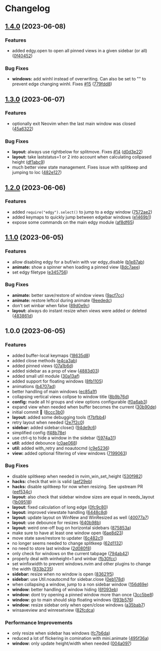 # Changelog

## [1.4.0](https://github.com/folke/edgy.nvim/compare/v1.3.0...v1.4.0) (2023-06-08)


### Features

* added edgy.open to open all pinned views in a given sidebar (or all) ([0f40452](https://github.com/folke/edgy.nvim/commit/0f40452201f9f5d2b0f2528c1657c21ecbb370df))


### Bug Fixes

* **windows:** add winhl instead of overwriting. Can also be set to "" to prevent edge changing winhl. Fixes [#15](https://github.com/folke/edgy.nvim/issues/15) ([779fdd8](https://github.com/folke/edgy.nvim/commit/779fdd85d930e75579870857a4d6abe9427abaad))

## [1.3.0](https://github.com/folke/edgy.nvim/compare/v1.2.0...v1.3.0) (2023-06-07)


### Features

* optionally exit Neovim when the last main window was closed ([45a6322](https://github.com/folke/edgy.nvim/commit/45a6322f444e7b6c23f0228e60b6495ca7cfc179))


### Bug Fixes

* **layout:** always use rightbelow for splitmove. Fixes [#14](https://github.com/folke/edgy.nvim/issues/14) ([d0d3e22](https://github.com/folke/edgy.nvim/commit/d0d3e22bfdfaa551e7247659a875ae6f90fde0db))
* **layout:** take laststatus=1 or 2 into account when calculating collpased height ([df1abc9](https://github.com/folke/edgy.nvim/commit/df1abc98db91e5aed486ee2a542b1747ddea50c8))
* much better view state management. Fixes issue with splitkeep and jumping to loc ([482e127](https://github.com/folke/edgy.nvim/commit/482e127dde1a0365c3b2b78926ade92cd36bf564))

## [1.2.0](https://github.com/folke/edgy.nvim/compare/v1.1.0...v1.2.0) (2023-06-06)


### Features

* added `require("edgy").select()` to jump to a edgy window ([7572ae2](https://github.com/folke/edgy.nvim/commit/7572ae2b680df81646a1c764fb2625f76c817fae))
* added keymaps to quickly jump between edgebar windows ([e1469b1](https://github.com/folke/edgy.nvim/commit/e1469b179d642840e83c590c3dc52e61342a60eb))
* expose some commands on the main edgy module ([af8df65](https://github.com/folke/edgy.nvim/commit/af8df6581f4915b4ef62f0436aacdf8ff2cc890a))

## [1.1.0](https://github.com/folke/edgy.nvim/compare/v1.0.0...v1.1.0) (2023-06-05)


### Features

* allow disabling edgy for a buf/win with var edgy_disable ([b1e87ab](https://github.com/folke/edgy.nvim/commit/b1e87abecb69eb6fd96b6f55a4905b8928104c09))
* **animate:** show a spinner when loading a pinned view ([8dc7aee](https://github.com/folke/edgy.nvim/commit/8dc7aeeca847b03949f19454df926e1c4613e911))
* set edgy filetype ([e345756](https://github.com/folke/edgy.nvim/commit/e3457565fc7a4cd4ab75b74ee2da1ed8a35202aa))


### Bug Fixes

* **animate:** better save/restore of window views ([9acf7cc](https://github.com/folke/edgy.nvim/commit/9acf7cc9c63c499bcd115daf70b61af0a17171bc))
* **animate:** restore leftcol during animate ([9eededc](https://github.com/folke/edgy.nvim/commit/9eededc45cdbff2b1a5f709b26832eca80b4a5c1))
* don't set winbar when false ([89d0e9c](https://github.com/folke/edgy.nvim/commit/89d0e9c05fd439b39f378c7f03f748fe6c36ab5a))
* **layout:** always do instant resize when views were added or deleted ([483861d](https://github.com/folke/edgy.nvim/commit/483861d0a3cfbedcddec0ff0a8fb83f62be716a5))

## 1.0.0 (2023-06-05)


### Features

* added buffer-local keymaps ([18635d8](https://github.com/folke/edgy.nvim/commit/18635d8854b02b0d263aa758516f58e7052dd468))
* added close methods ([e4ca3ab](https://github.com/folke/edgy.nvim/commit/e4ca3ab70275472b685ddaa91fd627fb44e01750))
* added pinned views ([07a1b6d](https://github.com/folke/edgy.nvim/commit/07a1b6d7b7d5ca0cd215426eca8558b6a535758c))
* added sidebar as a prop of view ([4883d03](https://github.com/folke/edgy.nvim/commit/4883d0356e0d6d25f74a51951cf8853f0caec56e))
* added small util module ([30a13af](https://github.com/folke/edgy.nvim/commit/30a13afa34bfdda1346365adfd4dca1cc4b09da3))
* added support for floating windows ([8fb1105](https://github.com/folke/edgy.nvim/commit/8fb1105a6987eeb0984d6b89556e0a14a83adf8f))
* animations ([b4707ad](https://github.com/folke/edgy.nvim/commit/b4707ad4dc3326aabb313b624d0f2ff6b247ca07))
* better handling of main windows ([ec85a1f](https://github.com/folke/edgy.nvim/commit/ec85a1f8435c4f0dff5419884f5a1cd088eba303))
* collapsing vertical views collpse to window title ([8b9b76d](https://github.com/folke/edgy.nvim/commit/8b9b76dc1a96f0c9a04a0091e2b2017aab698085))
* **config:** made all hl groups and view options configurable ([f0a6ab3](https://github.com/folke/edgy.nvim/commit/f0a6ab36f8dcb076aae0b52ac1021fab2c5608d3))
* expand view when needed when buffer becomes the current ([30b90de](https://github.com/folke/edgy.nvim/commit/30b90de37efde0a5ac2e95bdde837cdbfea59d76))
* initial commit 🎉 ([8ccc3b0](https://github.com/folke/edgy.nvim/commit/8ccc3b02f1d957917592a66146301fcd080ad3fe))
* **layout:** added some debugging tools ([f7bfbb4](https://github.com/folke/edgy.nvim/commit/f7bfbb4ee5f8567e781a539ab0a0e13781eb080d))
* retry layout when needed ([2e7f2c0](https://github.com/folke/edgy.nvim/commit/2e7f2c01f68b68cf69d27bd66f2e120081a1e7c8))
* **sidebar:** added sidebar:close() ([94de9c6](https://github.com/folke/edgy.nvim/commit/94de9c66631618e65bcb9a772f7079b7a5ab1fa9))
* simplified config ([f48b78e](https://github.com/folke/edgy.nvim/commit/f48b78e52de788f97f7fdba57098a3ed2a0ef53d))
* use ctrl-q to hide a window in the sidebar ([5974a31](https://github.com/folke/edgy.nvim/commit/5974a312166c352acbc6398d038bf924510d65fa))
* **util:** added debounce ([c0ae068](https://github.com/folke/edgy.nvim/commit/c0ae06840139c656b0f83ef4d990226629ad5a0d))
* **util:** added with_retry and noautocmd ([c9e5236](https://github.com/folke/edgy.nvim/commit/c9e523669850a02c548ea8b6e39042ec06c85b39))
* **view:** added optional filtering of view windows ([7199063](https://github.com/folke/edgy.nvim/commit/719906302c5378857eba333bb20a71b30377bdbf))


### Bug Fixes

* disable splitkeep when needed in nvim_win_set_height ([530f982](https://github.com/folke/edgy.nvim/commit/530f98219560c29994bdff2f213222c75c9a5400))
* **hacks:** check that win is valid ([aef29eb](https://github.com/folke/edgy.nvim/commit/aef29eb6164e3f6a644cdd7194fb0218a5ccaf12))
* **hacks:** disable splitkeep for now when resizing. See upstream PR ([eef534c](https://github.com/folke/edgy.nvim/commit/eef534ccdf5663eead994c7d46dc3259cbd74cb3))
* **layout:** also check that sidebar window sizes are equal in needs_layout ([1b09518](https://github.com/folke/edgy.nvim/commit/1b09518d8a7d52ff03882b7a3c3b12b51c33ad92))
* **layout:** fixed calculation of long edge ([0fc9c80](https://github.com/folke/edgy.nvim/commit/0fc9c80f1729f6ddb93af449f47715ad7d3471ee))
* **layout:** improved viewstate handling ([6448c8d](https://github.com/folke/edgy.nvim/commit/6448c8de3a7b04e0e94322bb550a574d5ea9a892))
* **layout:** update layout on WinNew and WinResized as well ([40077a7](https://github.com/folke/edgy.nvim/commit/40077a7cec0600e98f4a077b4c5a3d66886653e2))
* **layout:** use debounce for resizes ([640b98b](https://github.com/folke/edgy.nvim/commit/640b98b35483a0aac014df1c1c154089384848c4))
* **layout:** weird one-off bug on horizontal sidebars ([875853a](https://github.com/folke/edgy.nvim/commit/875853a24e448e5109faa64daecab2c84080d0e8))
* make sure to have at least one window open ([6ae8d23](https://github.com/folke/edgy.nvim/commit/6ae8d23e3e5f567d2d0bd6eb7378e5851a2186de))
* move state save/restore to updater ([6c482c1](https://github.com/folke/edgy.nvim/commit/6c482c142bdd3dffc2e457f707cb34b71905539b))
* no longer seems needed to change splitkeep ([62d1132](https://github.com/folke/edgy.nvim/commit/62d11321aaa649d5cfea2f52339afc3c39aa0b80))
* no need to store last window ([2d080f8](https://github.com/folke/edgy.nvim/commit/2d080f808c6e262387869e9eccc013b605d72344))
* only check for windows on the current tabpage ([794ab42](https://github.com/folke/edgy.nvim/commit/794ab423120dcbe14f63c3826e1af886c2b47782))
* properly deal with winheight=1 and winbar ([fb30fcc](https://github.com/folke/edgy.nvim/commit/fb30fcc7c4159514143d6435fc25719ff017412f))
* set winfixwidth to prevent windows.nvim and other plugins to change the width ([933b235](https://github.com/folke/edgy.nvim/commit/933b235eccaac43c18938a464705dd8dec31c5eb))
* **sidebar:** resize when no window is open ([83621f5](https://github.com/folke/edgy.nvim/commit/83621f5817b023e70d585ccabb5c105b6922b6bc))
* **sidebar:** use Util.noautocmd for sidebar.close ([0eb178d](https://github.com/folke/edgy.nvim/commit/0eb178df7150d51ac9c64d6b529b688b1dbbf82e))
* when collapsing a window, jump to a non sidebar window ([156d69e](https://github.com/folke/edgy.nvim/commit/156d69e16077a7f92b87addb2c455bde2873ebaf))
* **window:** better handling of window hiding ([6f093eb](https://github.com/folke/edgy.nvim/commit/6f093eba91ce42edfc2b9dfa7422a7d2b495ffa3))
* **window:** dont try opening a pinned window more than once ([3cc5be8](https://github.com/folke/edgy.nvim/commit/3cc5be87751e72b51db8c5825c4712d7800e857a))
* **window:** go to main should skip floating windows ([993b576](https://github.com/folke/edgy.nvim/commit/993b576cf44dcfe92e4d2ffc85515abf427c33c1))
* **window:** resize sidebar only when open/close windows ([a35bab7](https://github.com/folke/edgy.nvim/commit/a35bab74b9f3aaab5aaacc2c20497bc4512c190f))
* winsaveview and winresetview ([82fcdca](https://github.com/folke/edgy.nvim/commit/82fcdca453793b33d197ecbd766f52c0ea7a25eb))


### Performance Improvements

* only resize when sidebar has windows ([fc7b6da](https://github.com/folke/edgy.nvim/commit/fc7b6daf8f2ec18c12b916c5639b917b45c6c325))
* reduced a lot of flickering in comination with mini.animate ([495f36a](https://github.com/folke/edgy.nvim/commit/495f36ae6db677bb9539e2cc3fc2ab79358cc058))
* **window:** only update height/width when needed ([004a097](https://github.com/folke/edgy.nvim/commit/004a09763ed8b2fe45f3752e8275434a6756e6e9))
